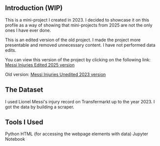 ## Introduction (WIP)

This is a mini-project I created in 2023. I decided to showcase it on this profile as a way of showing that mini-projects from 2025 are not the only ones I have ever done. 

This is an edited version of the old project. I made the project more presentable and removed unnecessary content. I have not performed data edits.

You can view this version of the project by clicking on the following link:
[Messi Injuries Edited 2025 version](https://github.com/jakov1003/2023_messi_injuries_Python_HTML/blob/main/messi_injuries.ipynb)

Old version: [Messi Injuries Unedited 2023 version](https://github.com/jakov1002/messi_injuries_Python_SQL_HTML)

## The Dataset
I used Lionel Messi's injury record on Transfermarkt up to the year 2023. I got the data by building a scraper.

## Tools I Used
Python
HTML (for accessing the webpage elements with data)
Jupyter Notebook


